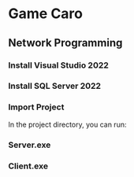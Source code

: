 # Game Caro
## Network Programming 


### Install Visual Studio 2022
### Install SQL Server 2022
### Import Project

In the project directory, you can run:
### Server.exe
### Client.exe


